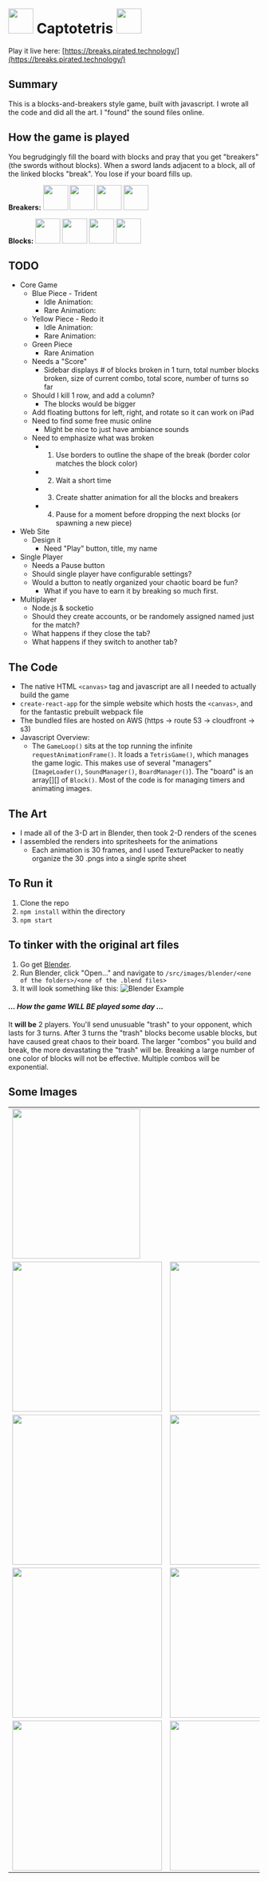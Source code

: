 # <img src="readme_images/logo.png" width="50" height="50" /> Captotetris <img src="readme_images/logo.png" width="50" height="50" />


Play it live here: [https://breaks.pirated.technology/](https://breaks.pirated.technology/)


## Summary

This is a blocks-and-breakers style game, built with javascript. I wrote all the code and did all the art. I "found" the sound files online.

## How the game is played
You begrudgingly fill the board with blocks and pray that you get "breakers" (the swords without blocks). When a sword lands adjacent to a block, all of the linked blocks "break". You lose if your board fills up.

__Breakers:__
<img src="readme_images/green_breaker.gif" width="50" height="50" />
<img src="readme_images/blue_breaker.png" width="50" height="50" />
<img src="readme_images/yellow_breaker.png" width="50" height="50" />
<img src="readme_images/red_breaker_loses_eye_compressed.gif" width="50" height="50" />


__Blocks:__
<img src="readme_images/green_block.png" width="50" height="50" />
<img src="readme_images/blue_block.png" width="50" height="50" />
<img src="readme_images/yellow_block.png" width="50" height="50" />
<img src="readme_images/red_block.png" width="50" height="50" />

## TODO
  * Core Game
    * Blue Piece - Trident
      * Idle Animation: 
      * Rare Animation: 
    * Yellow Piece - Redo it
      * Idle Animation:
      * Rare Animation: 
    * Green Piece
      * Rare Animation
    * Needs a "Score"
      * Sidebar displays # of blocks broken in 1 turn, total number blocks broken, size of current combo, total score, number of turns so far
    * Should I kill 1 row, and add a column?
      * The blocks would be bigger
    * Add floating buttons for left, right, and rotate so it can work on iPad
    * Need to find some free music online
      * Might be nice to just have ambiance sounds
    * Need to emphasize what was broken
      * 1) Use borders to outline the shape of the break (border color matches the block color)
      * 2) Wait a short time
      * 3) Create shatter animation for all the blocks and breakers
      * 4) Pause for a moment before dropping the next blocks (or spawning a new piece)
  * Web Site
    * Design it
      * Need "Play" button, title, my name
  * Single Player
    * Needs a Pause button
    * Should single player have configurable settings?
    * Would a button to neatly organized your chaotic board be fun?
      * What if you have to earn it by breaking so much first.
  * Multiplayer
    * Node.js & socketio
    * Should they create accounts, or be randomely assigned named just for the match?
    * What happens if they close the tab?
    * What happens if they switch to another tab?

## The Code
  * The native HTML `<canvas>` tag and javascript are all I needed to actually build the game
  * `create-react-app` for the simple website which hosts the `<canvas>`, and for the fantastic prebuilt webpack file
  * The bundled files are hosted on AWS (https -> route 53 -> cloudfront -> s3)
  * Javascript Overview:
    * The `GameLoop()` sits at the top running the infinite `requestAnimationFrame()`. It loads a `TetrisGame()`, which manages the game logic. This makes use of several "managers" (`ImageLoader()`, `SoundManager()`, `BoardManager()`). The "board" is an array[][] of `Block()`. Most of the code is for managing timers and animating images.

## The Art
  * I made all of the 3-D art in Blender, then took 2-D renders of the scenes
  * I assembled the renders into spritesheets for the animations
    * Each animation is 30 frames, and I used TexturePacker to neatly organize the 30 .pngs into a single sprite sheet

## To Run it
  1. Clone the repo
  2. `npm install` within the directory
  3. `npm start`

## To tinker with the original art files
  1. Go get [Blender](https://www.blender.org/).
  2. Run Blender, click "Open..." and navigate to `/src/images/blender/<one of the folders>/<one of the .blend files>`
  3. It will look something like this:
  ![Blender Example](readme_images/blender_example.png)

#### _... How the game WILL BE played some day ..._
It __will be__ 2 players. You'll send unusuable "trash" to your opponent, which lasts for 3 turns. After 3 turns the "trash" blocks become usable blocks, but have caused great chaos to their board. The larger "combos" you build and break, the more devastating the "trash" will be. Breaking a large number of one color of blocks will not be effective. Multiple combos will be exponential.

## Some Images

<table>
  <tbody>
  <tr>
    <td><img src="readme_images/progress_3_19.png" width="256" height="300" /></td>
    <td></td>
    </tr>
    <tr>
    <td>
      <img src="readme_images/green_breaker.gif" width="300" height="300" />
    </td>
    <td>
      <img src="readme_images/green_block.png" width="300" height="300" />
    </td>
    </tr>
    <tr>
    <td>
      <img src="readme_images/blue_breaker.png" width="300" height="300" />
    </td>
    <td>
      <img src="readme_images/blue_block.png" width="300" height="300" />
    </td>
    </tr>
    <tr>
    <td>
      <img src="readme_images/red_breaker_loses_eye_compressed.gif" width="300" height="300" />
    </td>
    <td>
      <img src="readme_images/red_block.png" width="300" height="300" />
    </td>
    </tr>
    <tr>
    <td>
      <img src="readme_images/yellow_breaker.png" width="300" height="300" />
    </td>
    <td>
      <img src="readme_images/yellow_block.png" width="300" height="300" />
    </td>
    </tr>
    <tr>
  </tbody>
</table>